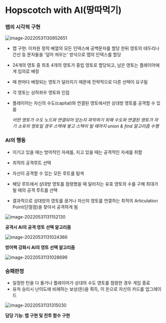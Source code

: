 

# Hopscotch with AI(땅따먹기) 



### 맵의 시각적 구현

![image-20220531130952651](C:\Users\JungHwan\AppData\Roaming\Typora\typora-user-images\image-20220531130952651.png)



- 맵 구현: 이차원 정적 배열의 모든 인덱스에 공백문자를 할당 한뒤 영토의 테두리나 간선 등 문자들을 '덮어 씌우는' 방식으로 맵의 인덱스를 할당

- 24개의 영토 중 최초 4개의 영토가 중립 영토로 할당되고, 남은 영토는 플레이어에게 임의로 배정

- 매 판마다 배정되는 영토가 달라지기 때문에 전략적으로 다른 선택이 요구됨 

- 각 영토는 상하좌우 영토와 인접 

- 플레이어는 자신의 수도(capital)와 연결된 영토에서만 상대방 영토를 공격할 수 있음 

  *어떤 영토가 수도 노드와 연결되어 있는지 파악하기 위해 수도와 연결된 영토가 자기 소유의 영토일 경우 스택에 쌓고 스택이 빌 때까지 union & find 알고리즘 수행* 









### AI의 행동

- 이기고 있을 때는 방어적인 자세를, 지고 있을 때는 공격적인 자세를 취함

- 최적의 공격루트 선택

- 자신이 공격할 수 있는 모든 루트를 탐색

- 해당 루트에서 상대방 영토를 점령했을 때 달라지는 유효 영토의 수를 구해 최대가 될 때의 공격 루트를 선택

- 결과적으로 상대방의 영토를 끊거나 자신의 영토를 연결하는 최적의 Articulation Point(단절점)을 찾아서 공격하게 됨

  

![image-20220531131152130](C:\Users\JungHwan\AppData\Roaming\Typora\typora-user-images\image-20220531131152130.png)







__공격시 AI의 공격 영토 선택 알고리즘__

![image-20220531131024366](C:\Users\JungHwan\AppData\Roaming\Typora\typora-user-images\image-20220531131024366.png)





**방어력 강화시 AI의 영토 선택 알고리즘**

![image-20220531131028699](C:\Users\JungHwan\AppData\Roaming\Typora\typora-user-images\image-20220531131028699.png)









### 승패판정



- 일정한 턴을 다 돌거나 플레이어가 상대의 수도 영토를 점령한 경우 게임 종료
- 유저 승리시  난이도에 비례하는 보상(돈)을 획득,  이 돈으로 자신의 카드를 업그레이드

![image-20220531131315030](C:\Users\JungHwan\AppData\Roaming\Typora\typora-user-images\image-20220531131315030.png)







**담당 기능: 맵 구현 및 전투 함수 구현**







